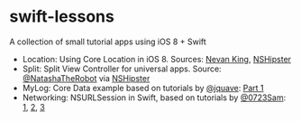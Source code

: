 swift-lessons
=============

A collection of small tutorial apps using iOS 8 + Swift

* Location: Using Core Location in iOS 8. Sources: [Nevan King](http://nevan.net/2014/09/core-location-manager-changes-in-ios-8/), [NSHipster](http://nshipster.com/core-location-in-ios-8/)
* Split: Split View Controller for universal apps. Source: [@NatashaTheRobot](https://twitter.com/NatashaTheRobot) via [NSHipster](http://nshipster.com/uisplitviewcontroller/)
* MyLog: Core Data example based on tutorials by [@jquave](https://twitter.com/jquave): [Part 1](http://jamesonquave.com/blog/core-data-in-swift-tutorial-part-1/)
* Networking: NSURLSession in Swift, based on tutorials by [@0723Sam](https://twitter.com/0723Sam): [1](https://medium.com/swift-programming/learn-nsurlsession-using-swift-ebd80205f87c), [2](https://medium.com/swift-programming/learn-nsurlsession-using-swift-part-2-background-download-863426842e21), [3](https://medium.com/swift-programming/learn-nsurlsession-using-swift-part-3-upload-3a5be9a69950)